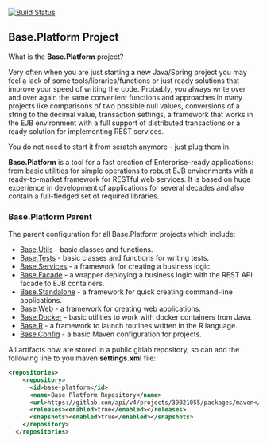 [![Build Status](https://app.travis-ci.com/anr-ru/base.platform.parent.svg?branch=2.0.x)](https://app.travis-ci.com/anr-ru/base.platform.parent)

## Base.Platform Project

What is the **Base.Platform** project?

Very often when you are just starting a new Java/Spring project you may feel a lack of some tools/libraries/functions
or just ready solutions that improve your speed of writing the code. Probably, you always write over and over again the same
convenient functions and approaches in many projects like comparisons of two possible null values, conversions of a string
to the decimal value, transaction settings, a framework that works in the EJB environment with a full
support of distributed transactions or a ready solution for implementing REST services.

You do not need to start it from scratch anymore - just plug them in.

**Base.Platform** is a tool for a fast creation of Enterprise-ready applications: from basic utilities for simple
operations to robust EJB environments with a ready-to-market framework for RESTful web services. It is based on huge
experience in development of applications for several decades and also contain a full-fledged set of required libraries.


### Base.Platform Parent

The parent configuration for all Base.Platform projects which include:

* [Base.Utils](https://github.com/anr-ru/base.utils) - basic classes and functions.
* [Base.Tests](https://github.com/anr-ru/base.tests) - basic classes and functions for writing tests.
* [Base.Services](https://github.com/anr-ru/base.services) - a framework for creating a business logic.
* [Base.Facade](https://github.com/anr-ru/base.facade) - a wrapper deploying a business logic with the REST API facade to EJB containers.
* [Base.Standalone](https://github.com/anr-ru/base.standalone) - a framework for quick creating command-line applications.
* [Base.Web](https://github.com/anr-ru/base.web) - a framework for creating web applications.
* [Base.Docker](https://github.com/anr-ru/base.docker) - basic utilities to work with docker containers from Java.
* [Base.R](https://github.com/anr-ru/base.R) - a framework to launch routines written in the R language.
* [Base.Config](https://github.com/anr-ru/base.config) - a basic Maven configuration for projects.

All artifacts now are stored in a public gitlab repository, so can add the following line to you maven **settings.xml**
file:

```xml
<repositories>
    <repository>
      <id>base-platform</id>
      <name>Base Platform Repository</name>
      <url>https://gitlab.com/api/v4/projects/39021055/packages/maven</url>
      <releases><enabled>true</enabled></releases>
      <snapshots><enabled>true</enabled></snapshots>
    </repository>
  </repositories>
```
